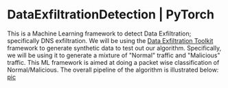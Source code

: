 # DataExfiltrationDetection | PyTorch

This is a Machine Learning framework to detect Data Exfiltration; specifically DNS exfiltration. 
We will be using the [Data Exfiltration Toolkit](https://github.com/sensepost/DET) framework to generate synthetic data to test out our algorithm. Specifically, we will be using it to generate a mixture of "Normal" traffic and "Malicious" traffic. This ML framework is aimed at doing a packet wise classification of Normal/Malicious. The overall pipeline of the algorithm is illustrated below: [pic](https://github.com/kaushik333/DataExfiltrationDetection/blob/master/pipeline.PNG)
